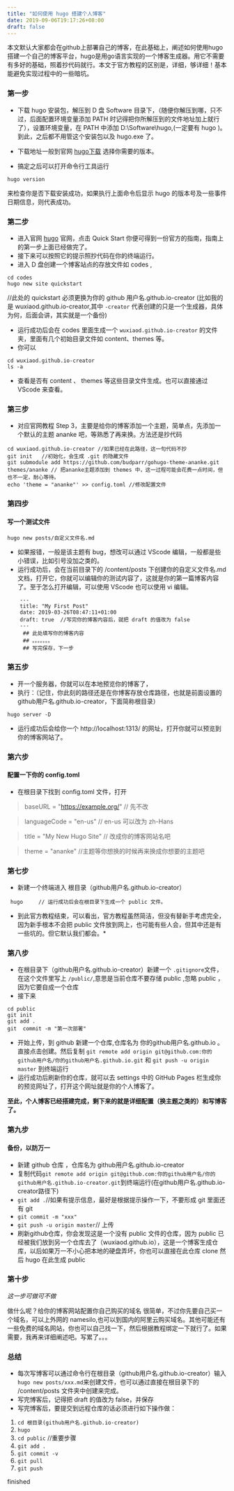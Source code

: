 ```yaml
---
title: "如何使用 hugo 搭建个人博客"
date: 2019-09-06T19:17:26+08:00
draft: false
---
```

  本文默认大家都会在github上部署自己的博客，在此基础上，阐述如何使用hugo搭建一个自己的博客平台，hugo是用go语言实现的一个博客生成器。用它不需要有多好的基础，照着抄代码就行。本文于官方教程的区别是，详细，够详细！基本能避免实现过程中的一些暗坑。
### 第一步

* 下载 hugo 安装包，解压到 D 盘 Software 目录下，（随便你解压到哪，只不过，后面配置环境变量添加 PATH 时记得把你所解压到的文件地址加上就行了），设置环境变量，在 PATH 中添加 D:\Software\hugo,(一定要有 hugo )。到此，之后都不用管这个安装包以及 hugo.exe 了。
    
* 下载地址一般到官网 [hugo下载](https://gohugo.io/getting-started/installing/) 选择你需要的版本。

* 搞定之后可以打开命令行工具运行
```
hugo version
```
来检查你是否下载安装成功，如果执行上面命令后显示 hugo 的版本号及一些事件日期信息，则代表成功。

### 第二步

* 进入官网 [hugo](https://gohugo.io) 官网，点击 Quick Start 你便可得到一份官方的指南，指南上的第一步上面已经做完了。
* 接下来可以按照它的提示照抄代码在你的终端运行。
* 进入 D 盘创建一个博客站点的存放文件如 codes ,
```
cd codes
hugo new site quickstart
```
//此处的 quickstart 必须更换为你的 github 用户名.github.io-creator (比如我的是 wuxiaod.github.io-creator,其中 `-creator` 代表创建的只是一个生成器，具体为何，后面会讲，其实就是一个备份)
* 运行成功后会在 codes 里面生成一个 `wuxiaod.github.io-creator` 的文件夹，里面有几个初始目录文件如 content、themes 等。
* 你可以
 ```
 cd wuxiaod.github.io-creator
 ls -a
 ``` 
* 查看是否有 content 、 themes 等这些目录文件生成。也可以直接通过 VScode 来查看。

### 第三步

* 对应官网教程 Step 3，主要是给你的博客添加一个主题，简单点，先添加一个默认的主题 ananke 吧，等熟悉了再来换。方法还是抄代码
```
cd wuxiaod.github.io-creator //如果已经在此路径，这一句代码不抄
git init   //初始化，会生成 .git 的隐藏文件
git submodule add https://github.com/budparr/gohugo-theme-ananke.git themes/ananke // 把ananke主题添加到 themes 中，这一过程可能会花费一点时间，但也不一定，耐心等待。
echo 'theme = "ananke"' >> config.toml //修改配置文件
```
    
### 第四步

#### 写一个测试文件
```
hugo new posts/自定义文件名.md
```
* 如果报错，一般是该主题有 bug，想改可以通过 VScode 编辑，一般都是些小错误，比如引号没加之类的。
* 运行成功后，会在当前目录下的 /content/posts 下创建你的自定义文件名.md 文档，打开它，你就可以编辑你的测试内容了，这就是你的第一篇博客内容了。至于怎么打开编辑，可以使用 VScode 也可以使用 vi 编辑。
```
    ---
    title: "My First Post"
    date: 2019-03-26T08:47:11+01:00
    draft: true  //写完你的博客内容后，就把 draft 的值改为 false
    ---
     ## 此处填写你的博客内容
     ## 。。。。。。。
     ## 写完保存，下一步
```
### 第五步

* 开一个服务器，你就可以在本地预览你的博客了，
* 执行：（记住，你此刻的路径还是在你博客存放仓库路径，也就是前面设置的 github用户名.github.io-creator，下面简称根目录）
```
hugo server -D
```
* 运行成功后会给你一个 http://localhost:1313/ 的网址，打开你就可以预览到你的博客网站了。

### 第六步

#### 配置一下你的 config.toml
* 在根目录下找到 config.toml 文件，打开

> baseURL = "https://example.org/"   // 先不改

> languageCode = "en-us" // en-us 可以改为 zh-Hans

> title = "My New Hugo Site"   // 改成你的博客网站名吧

> theme = "ananke"  //主题等你想换的时候再来换成你想要的主题吧


### 第七步

* 新建一个终端进入 根目录（github用户名.github.io-creator）
```
 hugo     // 运行成功后会在根目录下生成一个 public 文件。
```
* 到此官方教程结束，可以看出，官方教程虽然简洁，但没有替新手考虑完全，因为新手根本不会把 public 文件放到网上，也可能有些人会，但其中还是有一些坑的。但它默认我们都会。*

### 第八步

* 在根目录下（github用户名.github.io-creator）新建一个 `.gitignore`文件，在这个文件里写上 `/public/`,意思是当前仓库不要存储 public ,忽略 public ，因为它要自成一个仓库
* 接下来
```
cd public
git init
git add .
git  commit -m "第一次部署"
```
* 开始上传，到 github 新建一个仓库,仓库名为 你的github用户名.github.io 。直接点击创建。然后复制 `git remote add origin git@github.com:你的github用户名/你的github用户名.github.io.git` 和 `git push -u origin master` 到终端运行
* 运行成功后刷新你的仓库，就可以去 settings 中的 GitHub Pages 栏生成你的预览网址了，打开这个网址就是你的个人博客了。

**至此，个人博客已经搭建完成，剩下来的就是详细配置（换主题之类的）和写博客了。**

### 第九步

#### 备份，以防万一
* 新建 github 仓库 ，仓库名为 github用户名.github.io-creator
* 复制代码`git remote add origin git@github.com:你的github用户名/你的github用户名.github.io-creator.git`到终端运行(在github用户名.github.io-creator路径下)
* `git add .`//如果有提示信息，最好是根据提示操作一下，不要形成 git 里面还有 git 
* `git commit -m "xxx"`
* `git push -u origin master`// 上传
* 刷新github仓库，你会发现这是一个没有 public 文件的仓库，因为 public 已经被我们放到另一个仓库去了（wuxiaod.github.io），这是一个博客生成仓库，以后如果万一不小心把本地的硬盘弄坏，你也可以直接在此仓库 clone 然后 hugo 在此生成 public

### 第十步

*这一步可做可不做*

  做什么呢？给你的博客网站配置你自己购买的域名
很简单，不过你先要自己买一个域名，可以上外网的 namesilo,也可以到国内的阿里云购买域名。其他可能还有一些免费的域名网站，你也可以自己找一下，然后根据教程绑定一下就行了。如果需要，我再来详细阐述吧。写累了。。。

### 总结

* 每次写博客可以通过命令行在根目录（github用户名.github.io-creator）输入 `hugo new posts/xxx.md`来创建文件，也可以通过直接在根目录下的 /content/posts 文件夹中创建来完成。
* 写完博客后，记得把 draft 的值改为 false，并保存
* 写完博客后，要提交到远程仓库的话必须进行如下操作做：
1. `cd 根目录(github用户名.github.io-creator)`
2. `hugo`
3. `cd public`    //重要步骤
4. `git add .`
5. `git commit -v`
6. `git pull`
7. `git push`
    
finished